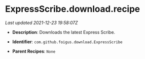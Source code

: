 # ExpressScribe.download.recipe

_Last updated 2021-12-23 19:58:07Z_

- **Description**: Downloads the latest Express Scribe.

- **Identifier**: `com.github.foigus.download.ExpressScribe`

- **Parent Recipes**: `None`